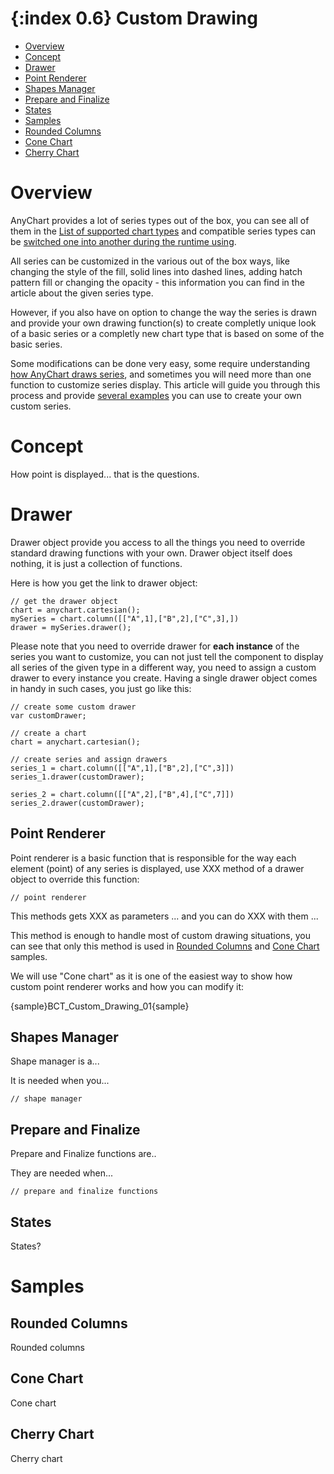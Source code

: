 {:index 0.6}
Custom Drawing
=========================

* [Overview](#overview)
* [Concept](#concept)
* [Drawer](#drawer)
 * [Point Renderer](#basic_drawer)
 * [Shapes Manager](#shapes_manager)
 * [Prepare and Finalize](#prepare_and_finalize)
 * [States](#states)
* [Samples](#samples)
 * [Rounded Columns](#rounded_columns)
 * [Cone Chart](#cone_chart)
 * [Cherry Chart](#cherry_chart)

# Overview

AnyChart provides a lot of series types out of the box, you can see all of them in the [List of supported chart types](../Quick_Start/Supported_Charts_Types) and compatible series types can be [switched one into another during the runtime using](Series_Type).

All series can be customized in the various out of the box ways, like changing the style of the fill, solid lines into dashed lines, adding hatch pattern fill or changing the opacity - this information you can find in the article about the given series type.

However, if you also have on option to change the way the series is drawn and provide your own drawing function(s) to create completly unique look of a basic series or a completly new chart type that is based on some of the basic series.

Some modifications can be done very easy, some require understanding [how AnyChart draws series](#concept), and sometimes you will need more than one function to customize series display. This article will guide you through this process and provide [several examples](#samples) you can use to create your own custom series.

# Concept

How point is displayed... that is the questions.

# Drawer

Drawer object provide you access to all the things you need to override standard drawing functions with your own. Drawer object itself does nothing, it is just a collection of functions. 

Here is how you get the link to drawer object:

```
// get the drawer object
chart = anychart.cartesian();
mySeries = chart.column([["A",1],["B",2],["C",3],])
drawer = mySeries.drawer();
```

Please note that you need to override drawer for **each instance** of the series you want to customize, you can not just tell the component to display all series of the given type in a different way, you need to assign a custom drawer to every instance you create. Having a single drawer object comes in handy in such cases, you just go like this:

```
// create some custom drawer
var customDrawer;

// create a chart
chart = anychart.cartesian();

// create series and assign drawers
series_1 = chart.column([["A",1],["B",2],["C",3]])
series_1.drawer(customDrawer);

series_2 = chart.column([["A",2],["B",4],["C",7]])
series_2.drawer(customDrawer);
```

## Point Renderer

Point renderer is a basic function that is responsible for the way each element (point) of any series is displayed, use XXX method of a drawer object to override this function:

```
// point renderer
```

This methods gets XXX as parameters ... and you can do XXX with them ...

This method is enough to handle most of custom drawing situations, you can see that only this method is used in [Rounded Columns](#rounded_columns) and [Cone Chart](#cone_chart) samples.

We will use "Cone chart" as it is one of the easiest way to show how custom point renderer works and how you can modify it:

{sample}BCT\_Custom\_Drawing\_01{sample}

## Shapes Manager

Shape manager is a...

It is needed when you...

```
// shape manager
```

## Prepare and Finalize

Prepare and Finalize functions are..

They are needed when...

```
// prepare and finalize functions
```

## States

States?

# Samples

## Rounded Columns

Rounded columns

## Cone Chart

Cone chart

## Cherry Chart

Cherry chart
